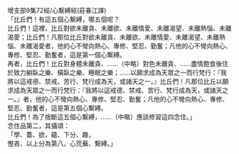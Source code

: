 增支部9集72經/心繫縛經(莊春江譯)  
「比丘們！有這五個心繫縛，哪五個呢？  
比丘們！這裡，比丘對欲未離貪、未離欲、未離情愛、未離渴望、未離熱惱、未離渴愛；比丘們！凡那位比丘對欲未離貪、未離欲、未離情愛、未離渴望、未離熱惱、未離渴愛者，他的心不彎向熱心、專修、堅忍、勤奮；凡他的心不彎向熱心、專修、堅忍、勤奮者，這是第一個心繫縛。  
再者，比丘們！比丘對身體未離貪、……（中略）對色未離貪、……盡情飽食後住於致力躺臥之樂、橫臥之樂、睡眠之樂；……以願求成為天眾之一而行梵行：『我將以這戒德、禁戒、苦行、梵行成為天，或諸天之一。』比丘們！凡那位比丘以願求成為天眾之一而行梵行：『我將以這戒德、禁戒、苦行、梵行成為天，或諸天之一。』者，他的心不彎向熱心、專修、堅忍、勤奮；凡他的心不彎向熱心、專修、堅忍、勤奮者，這是第五個心繫縛。  
比丘們！為了捨斷這五個心繫縛，……（中略）應該修習這四念住。」  
念住品第二，其攝頌：  
「學、蓋、欲，蘊、下分、趣，  
慳吝、以上分為第八，心荒蕪、繫縛。」  
  
  
